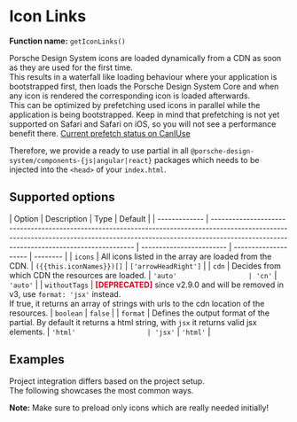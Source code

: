 # Icon Links

**Function name:** `getIconLinks()`

Porsche Design System icons are loaded dynamically from a CDN as soon as they are used for the first time.  
This results in a waterfall like loading behaviour where your application is bootstrapped first, then loads the Porsche
Design System Core and when any icon is rendered the corresponding icon is loaded afterwards.  
This can be optimized by prefetching used icons in parallel while the application is being bootstrapped. Keep in mind
that prefetching is not yet supported on Safari and Safari on iOS, so you will not see a performance benefit there.
[Current prefetch status on CanIUse](https://caniuse.com/link-rel-prefetch)

Therefore, we provide a ready to use partial in all `@porsche-design-system/components-{js|angular|react}` packages
which needs to be injected into the `<head>` of your `index.html`.

## Supported options

| Option        | Description                                                                                                                                                                                                          | Type                     | Default              |
| ------------- | -------------------------------------------------------------------------------------------------------------------------------------------------------------------------------------------------------------------- | ------------------------ | -------------------- | -------- |
| `icons`       | All icons listed in the array are loaded from the CDN.                                                                                                                                                               | `({{this.iconNames}})[]` | `['arrowHeadRight']` |
| `cdn`         | Decides from which CDN the resources are loaded.                                                                                                                                                                     | `'auto'                  | 'cn'`                | `'auto'` |
| `withoutTags` | <span style='color:#d5001c'>**[DEPRECATED]**</span> since v2.9.0 and will be removed in v3, use `format: 'jsx'` instead.<br/>If true, it returns an array of strings with urls to the cdn location of the resources. | `boolean`                | `false`              |
| `format`      | Defines the output format of the partial. By default it returns a html string, with `jsx` it returns valid jsx elements.                                                                                             | `'html'                  | 'jsx'`               | `'html'` |

## Examples

Project integration differs based on the project setup.  
The following showcases the most common ways.

**Note:** Make sure to preload only icons which are really needed initially!

<PartialDocs name="getIconLinks" :params="params" location="head"></PartialDocs>

<script lang="ts">
import Vue from 'vue';
import Component from 'vue-class-component';
import { ICON_NAMES } from '@porsche-design-system/icons';

@Component
export default class Code extends Vue {
  public iconNames: string = ICON_NAMES.map(x => `'${x}'`).join(' | ');
  public params = [
    {
      value: "{ icons: ['arrowHeadRight', 'plus'] }"
    },
    {
      value: "{ icons: ['arrowHeadRight', 'plus'], cdn: 'cn' }",
      comment: 'force using China CDN',
    },
  ];
}
</script>
